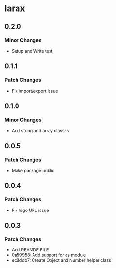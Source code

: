 # larax

## 0.2.0

### Minor Changes

- Setup and Write test

## 0.1.1

### Patch Changes

- Fix import/export issue

## 0.1.0

### Minor Changes

- Add string and array classes

## 0.0.5

### Patch Changes

- Make package public

## 0.0.4

### Patch Changes

- Fix logo URL issue

## 0.0.3

### Patch Changes

- Add REAMDE FILE
- 0a59958: Add support for es module
- ec8ddb7: Create Object and Number helper class
